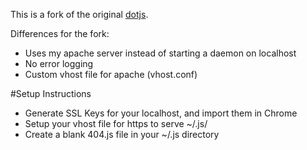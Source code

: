 This is a fork of the original [dotjs](https://github.com/defunkt/dotjs).

Differences for the fork:

- Uses my apache server instead of starting a daemon on localhost
- No error logging
- Custom vhost file for apache (vhost.conf)

#Setup Instructions

- Generate SSL Keys for your localhost, and import them in Chrome
- Setup your vhost file for https to serve ~/.js/
- Create a blank 404.js file in your ~/.js directory
